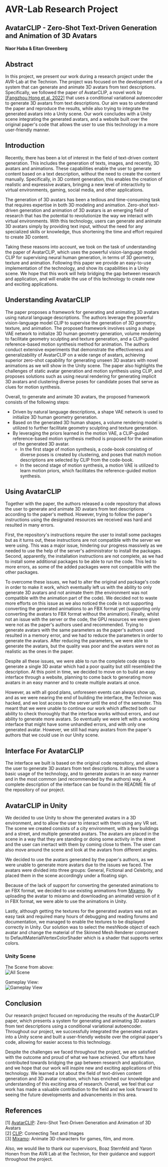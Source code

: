 # AVR-Lab Research Project
## AvatarCLIP - Zero-Shot Text-Driven Generation and Animation of 3D Avatars
#### Naor Haba & Eitan Greenberg


## Abstract
In this project, we present our work during a research project under the AVR-Lab at the Technion.
The project was focused on the development of a system that can generate and animate 3D avatars from text descriptions.
Specifically, we followed the paper of AvatarCLIP, a novel work by [[Fangzhou Hong et al. 2022]](#AvatarCLIP) that uses a conditional variational autoencoder to generate 3D avatars from text descriptions.
Our aim was to understand the paper and reproduce the results, while also trying to integrate the generated avatars into a Unity scene.
Our work concludes with a Unity scene integrating the generated avatars, and a website built over the original paper's code that allows the user to use this technology in a more user-friendly manner.

## Introduction
Recently, there has been a lot of interest in the field of text-driven content generation.
This includes the generation of texts, images, and recently, 3D avatars and animations.
These capabilities enable the user to generate content based on a text description, without the need to create the content manually.
Specifically, in 3D content generation, this enables the creation of realistic and expressive avatars, bringing a new level of interactivity to virtual environments, gaming, social media, and other applications.

The generation of 3D avatars has been a tedious and time-consuming task that requires expertise in both 3D modeling and animation.
Zero-shot text-driven generation and animation of 3D avatars is an emerging field of research that has the potential to revolutionize the way we interact with virtual environments. 
With this technology, users can generate and animate 3D avatars simply by providing text input, without the need for any specialized skills or knowledge,
thus shortening the time and effort required to create 3D content.

Taking these reasons into account, we took on the task of understanding the paper of AvatarCLIP, which uses the powerful
vision-language model CLIP for supervising neural human generation, in terms of 3D geometry, texture and animation.
Following this paper we provide an easy-to-use implementation of the technology, and show its capabilities in a Unity scene.
We hope that this work will help bridging the gap between research and application, and will enable the use of this technology to create new and exciting applications.

## Understanding AvatarCLIP
The paper proposes a framework for generating and animating 3D avatars using natural language descriptions. 
The authors leverage the powerful vision-language model CLIP to supervise the generation of 3D geometry, texture, and animation. 
The proposed framework involves using a shape VAE network to initialize 3D human geometry generation, 
volume rendering to facilitate geometry sculpting and texture generation, and a CLIP-guided reference-based motion synthesis 
method for animation. The authors conduct extensive experiments that demonstrate the effectiveness and generalizability of 
AvatarCLIP on a wide range of avatars, achieving superior zero-shot capability for generating unseen 3D avatars with novel animations 
as we will show in the Unity scene.
The paper also highlights the challenges of static avatar generation and motion synthesis using CLIP, and proposes solutions 
such as using neural rendering for generating implicit 3D avatars and clustering diverse poses for candidate poses that serve 
as clues for motion synthesis.

Overall, to generate and animate 3D avatars, the proposed framework consists of the following steps:

- Driven by natural language descriptions, a shape VAE network is used to initialize 3D human geometry generation.
- Based on the generated 3D human shapes, a volume rendering model is utilized to further facilitate geometry sculpting and texture generation.
- By leveraging the priors learned in the motion VAE, a CLIP-guided reference-based motion synthesis method is proposed for the animation of the generated 3D avatar. 
  - In the first stage of motion synthesis, a code-book consisting of diverse poses is created by clustering, and poses that match motion descriptions are selected by CLIP from the code-book.
  - In the second stage of motion synthesis, a motion VAE is utilized to learn motion priors, which facilitates the reference-guided motion synthesis.

## Using AvatarCLIP
Together with the paper, the authors released a code repository that allows the user to generate and animate 3D avatars 
from text descriptions according to the paper's method.
However, trying to follow the paper's instructions using the designated resources we received was hard and resulted in many errors.

First, the repository's instructions require the user to install some packages but as it turns out, these 
instructions are not compatible with the server we were using.
This was a major issue, hindering our progress massively as we needed to use the help of the server's administrator to install the packages.
Second, apparently, the installation instructions are not complete, as we had to install some additional packages to be able to run the code.
This led to more errors, as some of the added packages were not compatible with the other packages.

To overcome these issues, we had to alter the original and package's code in order to make it work, which eventually left us with the ability 
to only generate 3D avatars and not animate them (the environment was not compatible with the animation part of the code).
We decided not to waste more efforts on this issue as we also noticed the code is not supporting converting the generated animations to an FBX format yet
(supporting only converting the avatars to FBX format without the animation).
Finally, whilst not an issue with the server or the code, the GPU resources we were given were not as the paper's authors used and recommended.
Trying to generate avatars with the same parameters as the paper's authors used resulted in a memory error, and we had to reduce the parameters in order to generate the avatars.
After reducing the parameters, we were able to generate the avatars, but the quality was poor and the avatars were not as realistic as the ones in the paper.

Despite all these issues, we were able to run the complete code steps to generate a single 3D avatar which had a poor quality but still resembled the description.
At this point in time, we decided to move on to build an easy interface through a website, 
planning to come back to generating more avatars in an easy manner and to create multiple avatars at once.

However, as with all good plans, unforeseen events can always show up, and as we were nearing the end of building the interface,
the Technion was hacked, and we lost access to the server until the end of the semester. 
This meant that we were unable to continue our work which affected both our ability to check thoroughly that the interface works without errors,
and our ability to generate more avatars. So eventually we were left with a working interface that might have some unhandled errors, and with only one generated avatar.
However, we still had many avatars from the paper's authors that we could use in our Unity scene.

## Interface For AvatarCLIP
The interface we built is based on the original code repository, and allows the user to generate 3D avatars from text descriptions.
It allows the user a basic usage of the technology, and to generate avatars in an easy manner and in the most common (and recommended by the authors) way.
A complete description of the interface can be found in the README file of the repository of our project.

## AvatarCLIP in Unity
We decided to use Unity to show the generated avatars in a 3D environment, and to allow the user to interact with them using any VR set.
The scene we created consists of a city environment, with a few buildings and a street, and multiple generated avatars.
The avatars are placed in the scene in a way that they are standing or doing some activity in the street and the user can inertact with them by coming close to them.
The user can also move around the scene and look at the avatars from different angles.

We decided to use the avatars generated by the paper's authors, as we were unable to generate more avatars due to the issues we faced.
The avatars were divided into three groups: General, Fictional and Celebrity, and placed them in the scene accordingly under a floating sign.

Because of the lack of support for converting the generated animations to an FBX format, we decided to use existing animations from [Mixamo](#Mixamo).
By uploading the avatar to mixamo and downloading an animated version of it in FBX format, we were able to use the animations in Unity.

Lastly, although getting the textures for the generated avatars was not an easy task and required many hours of debugging and reading
forums and documentation, we managed to enable the textures to be displayed correctly in Unity.
Our solution was to select the meshNode object of each avatar and change the material of the Skinned Mesh Renderer component to DefaultMateriallVertexColorShader
which is a shader that supports vertex colors.

### Unity Scene
The Scene from above:<br>
![All Scene](https://github.com/NaorHaba/AvatarCLIP/blob/main/demo/All%20Scene%20View.gif)

Gameplay View:<br>
![Gameplay View](https://github.com/NaorHaba/AvatarCLIP/blob/main/demo/Gameplay%20View.gif)

## Conclusion
Our research project focused on reproducing the results of the AvatarCLIP paper, which presents a system for generating and animating 3D avatars from text descriptions using a conditional variational autoencoder.
Throughout our project, we successfully integrated the generated avatars into a Unity scene and built a user-friendly website over the original paper's code, allowing for easier access to this technology.

Despite the challenges we faced throughout the project, we are satisfied with the outcome and proud of what we have achieved. 
Our efforts have contributed towards bridging the gap between research and application, 
and we hope that our work will inspire new and exciting applications of this technology. 
We learned a lot about the field of text-driven content generation and 3D avatar creation, 
which has enriched our knowledge and understanding of this exciting area of research. 
Overall, we feel that our work has made a valuable contribution to the field 
and we look forward to seeing the future developments and advancements in this area.

## References
<a name="AvatarCLIP">[1] [AvatarCLIP](https://github.com/hongfz16/AvatarCLIP): Zero-Shot Text-Driven Generation and Animation of 3D Avatars</a><br>
[2] [CLIP](https://github.com/OpenAI/CLIP): Connecting Text and Images<br>
<a name="Mixamo">[3] [Mixamo](https://www.mixamo.com/#/): Animate 3D characters for games, film, and more.</a>

Also, we would like to thank our supervisors, Boaz Sternfeld and Yaron Honen from the AVR Lab at the Technion, for their guidance and support throughout the project.
